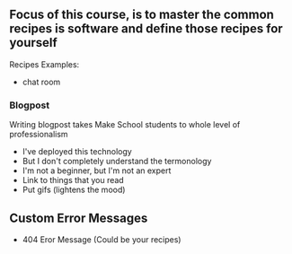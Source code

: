## Focus of this course, is to master the common recipes is software and define those recipes for yourself

Recipes Examples:
- chat room

### Blogpost
Writing blogpost takes Make School students to whole level of professionalism
- I've deployed this technology
- But I don't completely understand the termonology
- I'm not a beginner, but I'm not an expert
- Link to things that you read
- Put gifs (lightens the mood)

## Custom Error Messages
- 404 Eror Message (Could be your recipes)
